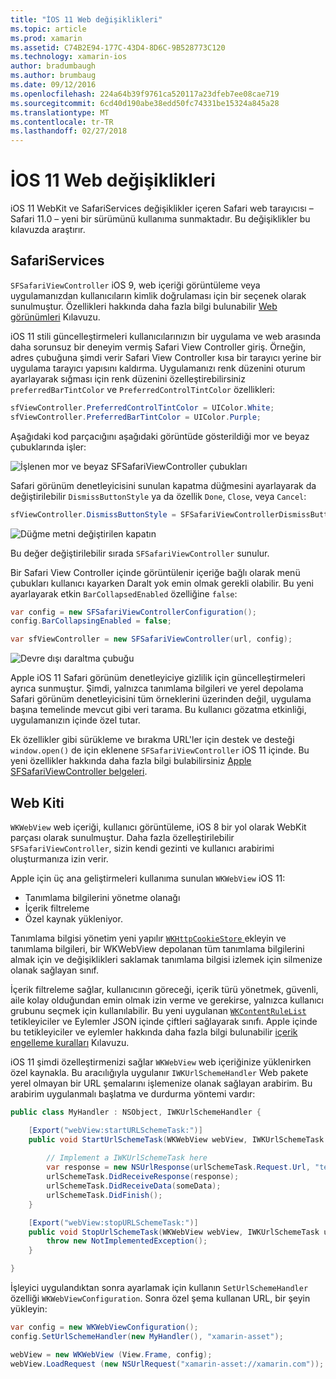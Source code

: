 ```yaml
---
title: "İOS 11 Web değişiklikleri"
ms.topic: article
ms.prod: xamarin
ms.assetid: C74B2E94-177C-43D4-8D6C-9B528773C120
ms.technology: xamarin-ios
author: bradumbaugh
ms.author: brumbaug
ms.date: 09/12/2016
ms.openlocfilehash: 224a64b39f9761ca520117a23dfeb7ee08cae719
ms.sourcegitcommit: 6cd40d190abe38edd50fc74331be15324a845a28
ms.translationtype: MT
ms.contentlocale: tr-TR
ms.lasthandoff: 02/27/2018
---
```

# <a name="web-changes-in-ios-11"></a>İOS 11 Web değişiklikleri

iOS 11 WebKit ve SafariServices değişiklikler içeren Safari web tarayıcısı – Safari 11.0 – yeni bir sürümünü kullanıma sunmaktadır. Bu değişiklikler bu kılavuzda araştırır.

## <a name="safariservices"></a>SafariServices

`SFSafariViewController` iOS 9, web içeriği görüntüleme veya uygulamanızdan kullanıcıların kimlik doğrulaması için bir seçenek olarak sunulmuştur. Özellikleri hakkında daha fazla bilgi bulunabilir [Web görünümleri](~/ios/user-interface/controls/uiwebview.md#safariviewcontroller) Kılavuzu.

iOS 11 stili güncelleştirmeleri kullanıcılarınızın bir uygulama ve web arasında daha sorunsuz bir deneyim vermiş Safari View Controller giriş. Örneğin, adres çubuğuna şimdi verir Safari View Controller kısa bir tarayıcı yerine bir uygulama tarayıcı yapısını kaldırma. Uygulamanızı renk düzenini oturum ayarlayarak sığması için renk düzenini özelleştirebilirsiniz `preferredBarTintColor` ve `PreferredControlTintColor` özellikleri:

```csharp
sfViewController.PreferredControlTintColor = UIColor.White;
sfViewController.PreferredBarTintColor = UIColor.Purple;
```

Aşağıdaki kod parçacığını aşağıdaki görüntüde gösterildiği mor ve beyaz çubuklarında işler:

![İşlenen mor ve beyaz SFSafariViewController çubukları](web-images/image1.png)

Safari görünüm denetleyicisini sunulan kapatma düğmesini ayarlayarak da değiştirilebilir `DismissButtonStyle` ya da özellik `Done`, `Close`, veya `Cancel`:

```csharp
sfViewController.DismissButtonStyle = SFSafariViewControllerDismissButtonStyle.Close;
```

![Düğme metni değiştirilen kapatın](web-images/image2.png)

Bu değer değiştirilebilir sırada `SFSafariViewController` sunulur.


Bir Safari View Controller içinde görüntülenir içeriğe bağlı olarak menü çubukları kullanıcı kayarken Daralt yok emin olmak gerekli olabilir. Bu yeni ayarlayarak etkin `BarCollapsedEnabled` özelliğine `false`:

```csharp
var config = new SFSafariViewControllerConfiguration();
config.BarCollapsingEnabled = false;

var sfViewController = new SFSafariViewController(url, config);
```

![Devre dışı daraltma çubuğu](web-images/image3.png)

Apple iOS 11 Safari görünüm denetleyiciye gizlilik için güncelleştirmeleri ayrıca sunmuştur. Şimdi, yalnızca tanımlama bilgileri ve yerel depolama Safari görünüm denetleyicisini tüm örneklerini üzerinden değil, uygulama başına temelinde mevcut gibi veri tarama. Bu kullanıcı gözatma etkinliği, uygulamanızın içinde özel tutar.

Ek özellikler gibi sürükleme ve bırakma URL'ler için destek ve desteği `window.open()` de için eklenene `SFSafariViewController` iOS 11 içinde. Bu yeni özellikler hakkında daha fazla bilgi bulabilirsiniz [Apple SFSafariViewController belgeleri](https://developer.apple.com/documentation/safariservices/sfsafariviewcontroller?changes=latest_minor).


## <a name="webkit"></a>Web Kiti

`WKWebView` web içeriği, kullanıcı görüntüleme, iOS 8 bir yol olarak WebKit parçası olarak sunulmuştur. Daha fazla özelleştirilebilir `SFSafariViewController`, sizin kendi gezinti ve kullanıcı arabirimi oluşturmanıza izin verir.

Apple için üç ana geliştirmeleri kullanıma sunulan `WKWebView` iOS 11: 

- Tanımlama bilgilerini yönetme olanağı
- İçerik filtreleme
- Özel kaynak yükleniyor. 

Tanımlama bilgisi yönetim yeni yapılır [ `WKHttpCookieStore` ](https://developer.apple.com/documentation/webkit/wkhttpcookiestore) ekleyin ve tanımlama bilgileri, bir WKWebView depolanan tüm tanımlama bilgilerini almak için ve değişiklikleri saklamak tanımlama bilgisi izlemek için silmenize olanak sağlayan sınıf.

İçerik filtreleme sağlar, kullanıcının göreceği, içerik türü yönetmek, güvenli, aile kolay olduğundan emin olmak izin verme ve gerekirse, yalnızca kullanıcı grubunu seçmek için kullanılabilir. Bu yeni uygulanan [ `WKContentRuleList` ](https://developer.apple.com/documentation/webkit/wkcontentrulelist) tetikleyiciler ve Eylemler JSON içinde çiftleri sağlayarak sınıfı. Apple içinde bu tetikleyiciler ve eylemler hakkında daha fazla bilgi bulunabilir [içerik engelleme kuralları](https://developer.apple.com/library/content/documentation/Extensions/Conceptual/ContentBlockingRules/Introduction/Introduction.html) Kılavuzu.

iOS 11 şimdi özelleştirmenizi sağlar `WKWebView` web içeriğinize yüklenirken özel kaynakla. Bu aracılığıyla uygulanır `IWKUrlSchemeHandler` Web pakete yerel olmayan bir URL şemalarını işlemenize olanak sağlayan arabirim. Bu arabirim uygulanmalı başlatma ve durdurma yöntemi vardır:

```csharp
public class MyHandler : NSObject, IWKUrlSchemeHandler {

    [Export("webView:startURLSchemeTask:")]
    public void StartUrlSchemeTask(WKWebView webView, IWKUrlSchemeTask urlSchemeTask){
        
        // Implement a IWKUrlSchemeTask here
        var response = new NSUrlResponse(urlSchemeTask.Request.Url, "text/html", ContentLength, null);
        urlSchemeTask.DidReceiveResponse(response);
        urlSchemeTask.DidReceiveData(someData);
        urlSchemeTask.DidFinish();
    }

    [Export("webView:stopURLSchemeTask:")]
    public void StopUrlSchemeTask(WKWebView webView, IWKUrlSchemeTask urlSchemeTask){
        throw new NotImplementedException();
    }

}
``` 

İşleyici uygulandıktan sonra ayarlamak için kullanın `SetUrlSchemeHandler` özelliği `WKWebViewConfiguration`. Sonra özel şema kullanan URL, bir şeyin yükleyin:

```csharp
var config = new WKWebViewConfiguration();
config.SetUrlSchemeHandler(new MyHandler(), "xamarin-asset");

webView = new WKWebView (View.Frame, config);
webView.LoadRequest (new NSUrlRequest("xamarin-asset://xamarin.com"));
```

